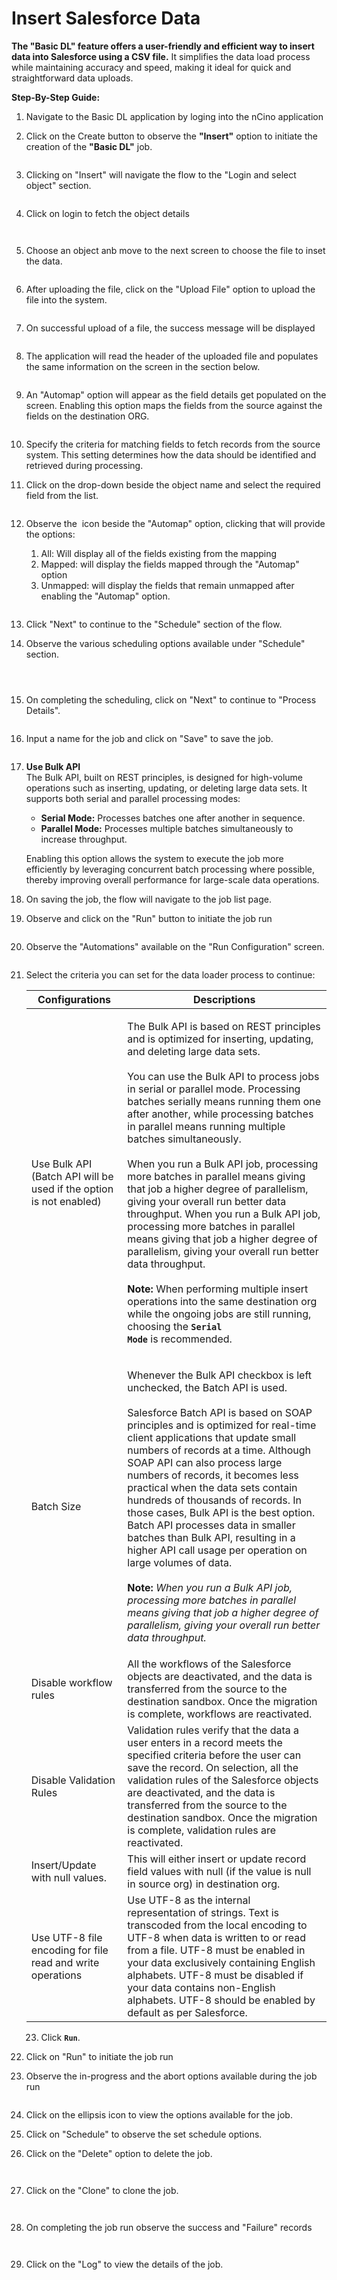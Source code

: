 # Insert Salesforce Data

**The "Basic DL" feature offers a user-friendly and efficient way to insert data into Salesforce using a CSV file.** It simplifies the data load process while maintaining accuracy and speed, making it ideal for quick and straightforward data uploads.

**Step-By-Step Guide:**

1. Navigate to the Basic DL application by loging into the nCino application
2.  Click on the Create button to observe the **"Insert"** option to initiate the creation of the **"Basic DL"** job.

    <figure><img src="../../../../../.gitbook/assets/1 - Insert.png" alt=""><figcaption></figcaption></figure>
3.  Clicking on "Insert" will navigate the flow to the "Login and select object" section.

    <figure><img src="../../../../../.gitbook/assets/2 - Insert (3).png" alt=""><figcaption></figcaption></figure>
4.  Click on login to fetch the object details

    <figure><img src="../../../../../.gitbook/assets/3 - Insert.png" alt=""><figcaption></figcaption></figure>

    <figure><img src="../../../../../.gitbook/assets/4 - Insert.png" alt=""><figcaption></figcaption></figure>
5.  Choose an object anb move to the next screen to choose the file to inset the data.

    <figure><img src="../../../../../.gitbook/assets/5 - Insert.png" alt=""><figcaption></figcaption></figure>
6.  After uploading the file, click on the "Upload File" option to upload the file into the system.

    <figure><img src="../../../../../.gitbook/assets/6 - Insert.png" alt=""><figcaption></figcaption></figure>
7.  On successful upload of a file, the success message will be displayed

    <figure><img src="../../../../../.gitbook/assets/7 - Insert.png" alt=""><figcaption></figcaption></figure>
8.  The application will read the header of the uploaded file and populates the same information on the screen in the section below.

    <figure><img src="../../../../../.gitbook/assets/8 - Insert.png" alt=""><figcaption></figcaption></figure>
9.  An "Automap" option will appear as the field details get populated on the screen. Enabling this option maps the fields from the source against the fields on the destination ORG.

    <figure><img src="../../../../../.gitbook/assets/9 - Insert (1).png" alt=""><figcaption></figcaption></figure>
10. Specify the criteria for matching fields to fetch records from the source system. This setting determines how the data should be identified and retrieved during processing.
11. Click on the drop-down beside the object name and select the required field from the list.

    <figure><img src="../../../../../.gitbook/assets/10 - Insert (1).png" alt=""><figcaption></figcaption></figure>
12. Observe the <img src="../../../../../.gitbook/assets/image (1868).png" alt="" data-size="line"> icon beside the "Automap" option, clicking that will provide the options:

    1. All: Will display all of the fields existing from the mapping
    2. Mapped: will display the fields mapped through the "Automap" option
    3. Unmapped: will display the fields that remain unmapped after enabling the "Automap" option.

    <figure><img src="../../../../../.gitbook/assets/10.1 - Insert.png" alt=""><figcaption></figcaption></figure>
13. Click "Next" to continue to the "Schedule" section of the flow.
14. Observe the various scheduling options available under "Schedule" section.

    <figure><img src="../../../../../.gitbook/assets/11 - Insert.png" alt=""><figcaption></figcaption></figure>

    <figure><img src="../../../../../.gitbook/assets/12 - Insert.png" alt=""><figcaption></figcaption></figure>

    <figure><img src="../../../../../.gitbook/assets/13 - Insert.png" alt=""><figcaption></figcaption></figure>
15. On completing the scheduling, click on "Next"  to continue to "Process Details".

    <figure><img src="../../../../../.gitbook/assets/14 - Insert.png" alt=""><figcaption></figcaption></figure>
16. Input a name for the job and click on  "Save" to save the job.

    <figure><img src="../../../../../.gitbook/assets/15 - Insert.png" alt=""><figcaption></figcaption></figure>
17. **Use Bulk API**\
    The Bulk API, built on REST principles, is designed for high-volume operations such as inserting, updating, or deleting large data sets. It supports both serial and parallel processing modes:

    * **Serial Mode:** Processes batches one after another in sequence.
    * **Parallel Mode:** Processes multiple batches simultaneously to increase throughput.

    Enabling this option allows the system to execute the job more efficiently by leveraging concurrent batch processing where possible, thereby improving overall performance for large-scale data operations.
18. On saving the job, the flow will navigate to the job list page.
19. Observe and click on the "Run" button to initiate the job run

    <figure><img src="../../../../../.gitbook/assets/16 - Insert.png" alt=""><figcaption></figcaption></figure>
20. Observe the "Automations" available on the "Run Configuration" screen.

    <figure><img src="../../../../../.gitbook/assets/16.1 - Insert.png" alt=""><figcaption></figcaption></figure>
21. Select the criteria you can set for the data loader process to continue:

    | Configurations                                                     | Descriptions                                                                                                                                                                                                                                                                                                                                                                                                                                                                                                                                                                                                                                                                                                                                                                                                                                                                                                                           |
    | ------------------------------------------------------------------ | -------------------------------------------------------------------------------------------------------------------------------------------------------------------------------------------------------------------------------------------------------------------------------------------------------------------------------------------------------------------------------------------------------------------------------------------------------------------------------------------------------------------------------------------------------------------------------------------------------------------------------------------------------------------------------------------------------------------------------------------------------------------------------------------------------------------------------------------------------------------------------------------------------------------------------------- |
    | Use Bulk API (Batch API will be used if the option is not enabled) | <p>The Bulk API is based on REST principles and is optimized for inserting, updating, and deleting large data sets.<br><br>You can use the Bulk API to process jobs in serial or parallel mode. Processing batches serially means running them one after another, while processing batches in parallel means running multiple batches simultaneously.<br><br>When you run a Bulk API job, processing more batches in parallel means giving that job a higher degree of parallelism, giving your overall run better data throughput. When you run a Bulk API job, processing more batches in parallel means giving that job a higher degree of parallelism, giving your overall run better data throughput.<br><br><strong>Note:</strong> When performing multiple insert operations into the same destination org while the ongoing jobs are still running, choosing the <strong><code>Serial Mode</code></strong> is recommended.</p> |
    | Batch Size                                                         | <p>Whenever the Bulk API checkbox is left unchecked, the Batch API is used.<br><br>Salesforce Batch API is based on SOAP principles and is optimized for real-time client applications that update small numbers of records at a time. Although SOAP API can also process large numbers of records, it becomes less practical when the data sets contain hundreds of thousands of records. In those cases, Bulk API is the best option. Batch API processes data in smaller batches than Bulk API, resulting in a higher API call usage per operation on large volumes of data.<br><br><strong>Note:</strong> <em>When you run a Bulk API job, processing more batches in parallel means giving that job a higher degree of parallelism, giving your overall run better data throughput.</em></p>                                                                                                                                      |
    | Disable workflow rules                                             | All the workflows of the Salesforce objects are deactivated, and the data is transferred from the source to the destination sandbox. Once the migration is complete, workflows are reactivated.                                                                                                                                                                                                                                                                                                                                                                                                                                                                                                                                                                                                                                                                                                                                        |
    | Disable Validation Rules                                           | Validation rules verify that the data a user enters in a record meets the specified criteria before the user can save the record. On selection, all the validation rules of the Salesforce objects are deactivated, and the data is transferred from the source to the destination sandbox. Once the migration is complete, validation rules are reactivated.                                                                                                                                                                                                                                                                                                                                                                                                                                                                                                                                                                          |
    | Insert/Update with null values.                                    | This will either insert or update record field values with null (if the value is null in source org) in destination org.                                                                                                                                                                                                                                                                                                                                                                                                                                                                                                                                                                                                                                                                                                                                                                                                               |
    | Use UTF-8 file encoding for file read and write operations         | Use UTF-8 as the internal representation of strings. Text is transcoded from the local encoding to UTF-8 when data is written to or read from a file. UTF-8 must be enabled in your data exclusively containing English alphabets. UTF-8 must be disabled if your data contains non-English alphabets. UTF-8 should be enabled by default as per Salesforce.                                                                                                                                                                                                                                                                                                                                                                                                                                                                                                                                                                           |

    23. Click **`Run`**.
22. Click on "Run" to initiate the job run
23. Observe the in-progress and the abort options available during the job run

    <figure><img src="../../../../../.gitbook/assets/17 - Insert.png" alt=""><figcaption></figcaption></figure>
24. Click on the ellipsis icon to view the options available for the job.
25. Click on "Schedule" to observe the set schedule options.
26. Click on the "Delete" option to delete the job.

    <figure><img src="../../../../../.gitbook/assets/18 - Insert.png" alt=""><figcaption></figcaption></figure>

    <figure><img src="../../../../../.gitbook/assets/19 - Insert.png" alt=""><figcaption></figcaption></figure>
27. Click on the "Clone" to clone the job.

    <figure><img src="../../../../../.gitbook/assets/20 - Insert.png" alt=""><figcaption></figcaption></figure>

    <figure><img src="../../../../../.gitbook/assets/21 - Insert.png" alt=""><figcaption></figcaption></figure>
28. On completing the job run observe the success and "Failure" records

    <figure><img src="../../../../../.gitbook/assets/24 - Insert (1).png" alt=""><figcaption></figcaption></figure>

    <figure><img src="../../../../../.gitbook/assets/25 - Insert.png" alt=""><figcaption></figcaption></figure>
29. Click on the "Log" to view the details of the job.

    <figure><img src="../../../../../.gitbook/assets/22 - Insert.png" alt=""><figcaption></figcaption></figure>

    <figure><img src="../../../../../.gitbook/assets/23 - Insert.png" alt=""><figcaption></figcaption></figure>

